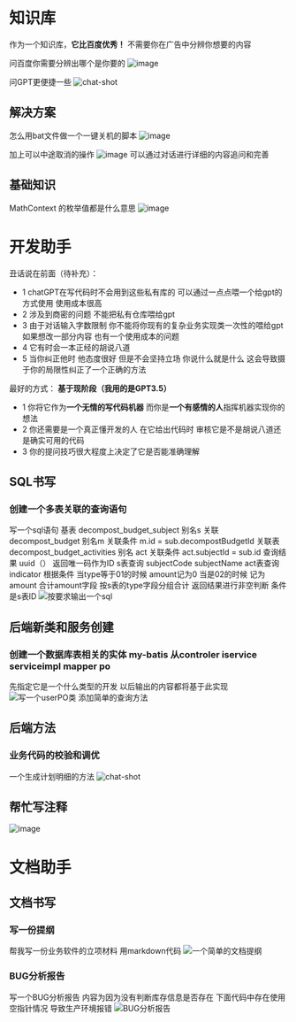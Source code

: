 # 知识库
作为一个知识库，**它比百度优秀！**
不需要你在广告中分辨你想要的内容  

问百度你需要分辨出哪个是你要的
![image](https://user-images.githubusercontent.com/130332194/234740681-fe6ea905-af40-4176-be90-b3a8b71e645e.png)

问GPT更便捷一些
![chat-shot](https://user-images.githubusercontent.com/130332194/234740791-daff7ee9-ba82-4669-b688-ba3664de5bd3.png)
## 解决方案
怎么用bat文件做一个一键关机的脚本
![image](https://user-images.githubusercontent.com/130332194/234764830-b1096709-d1c9-4d8b-91ba-db19e1b76361.png)

加上可以中途取消的操作
![image](https://user-images.githubusercontent.com/130332194/234764883-8a8fb7e7-c346-4067-8eec-b9206b25dee7.png)
可以通过对话进行详细的内容追问和完善

## 基础知识

MathContext 的枚举值都是什么意思
![image](https://user-images.githubusercontent.com/130332194/234768993-7b318203-59df-4837-bce2-15d4a4acec9c.png)


# 开发助手
丑话说在前面（待补充）：
- 1 chatGPT在写代码时不会用到这些私有库的 可以通过一点点喂一个给gpt的方式使用  使用成本很高
- 2 涉及到商密的问题 不能把私有仓库喂给gpt
- 3 由于对话输入字数限制 你不能将你现有的复杂业务实现类一次性的喂给gpt  如果想改一部分内容 也有一个使用成本的问题
- 4 它有时会一本正经的胡说八道
- 5 当你纠正他时 他态度很好 但是不会坚持立场  你说什么就是什么  这会导致摄于你的局限性纠正了一个正确的方法

最好的方式：
**基于现阶段（我用的是GPT3.5）**
- 1 你将它作为**一个无情的写代码机器**  而你是**一个有感情的人**指挥机器实现你的想法 
- 2 你还需要是一个真正懂开发的人 在它给出代码时 审核它是不是胡说八道还是确实可用的代码
- 3 你的提问技巧很大程度上决定了它是否能准确理解

## SQL书写
### 创建一个多表关联的查询语句
写一个sql语句 基表 decompost_budget_subject 别名s 关联 decompost_budget 别名m 关联条件 m.id = sub.decompostBudgetId 关联表 decompost_budget_activities 别名 act 关联条件 act.subjectId = sub.id 查询结果 uuid（） 返回唯一码作为ID s表查询 subjectCode subjectName act表查询 indicator 根据条件 当type等于01的时候 amount记为0 当是02的时候 记为amount 合计amount字段 按s表的type字段分组合计 返回结果进行非空判断   条件是s表ID 
![按要求输出一个sql](https://user-images.githubusercontent.com/130332194/234523584-224d7e09-1980-4a86-b8d3-f1f22a2baa0a.png)
## 后端新类和服务创建
### 创建一个数据库表相关的实体 my-batis  从controler iservice serviceimpl mapper po 
先指定它是一个什么类型的开发  以后输出的内容都将基于此实现
![写一个userPO类 添加简单的查询方法](https://user-images.githubusercontent.com/130332194/234562530-215bbe4c-9b54-4727-96f6-56f453d9a455.png)

## 后端方法
### 业务代码的校验和调优
一个生成计划明细的方法
![chat-shot](https://user-images.githubusercontent.com/130332194/234756074-78594dea-7437-4b87-9c59-dce9a8ddeee4.png)

## 帮忙写注释
![image](https://user-images.githubusercontent.com/130332194/234764121-cc12dbcf-1f77-433d-83c6-ef0d086f7ce9.png)



# 文档助手
## 文档书写
### 写一份提纲
帮我写一份业务软件的立项材料 用markdown代码
![一个简单的文档提纲](https://user-images.githubusercontent.com/130332194/234549153-abf63892-6c5d-415e-87f8-e971b9a563d3.png)
### BUG分析报告
写一个BUG分析报告 内容为因为没有判断库存信息是否存在 下面代码中存在使用空指针情况 导致生产环境报错 
![BUG分析报告](https://user-images.githubusercontent.com/130332194/234550999-355d4e91-311d-4b32-98ae-85379255b39d.png)
